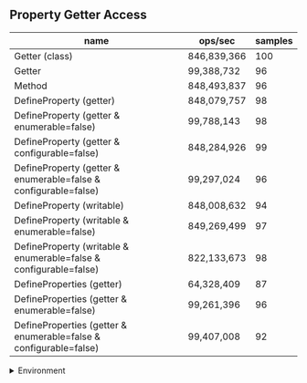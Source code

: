 ## Property Getter Access

|name|ops/sec|samples|
|-|-|-|
|Getter (class)|846,839,366|100|
|Getter|99,388,732|96|
|Method|848,493,837|96|
|DefineProperty (getter)|848,079,757|98|
|DefineProperty (getter & enumerable=false)|99,788,143|98|
|DefineProperty (getter & configurable=false)|848,284,926|99|
|DefineProperty (getter & enumerable=false & configurable=false)|99,297,024|96|
|DefineProperty (writable)|848,008,632|94|
|DefineProperty (writable & enumerable=false)|849,269,499|97|
|DefineProperty (writable & enumerable=false & configurable=false)|822,133,673|98|
|DefineProperties (getter)|64,328,409|87|
|DefineProperties (getter & enumerable=false)|99,261,396|96|
|DefineProperties (getter & enumerable=false & configurable=false)|99,407,008|92|


<details>
<summary>Environment</summary>

* __Machine:__ linux x64 | 4 vCPUs | 7.6GB Mem
* __Run:__ Tue Nov 07 2023 21:57:47 GMT+0000 (Coordinated Universal Time)
</details>

<!--
{"environment":{"platform":"linux","arch":"x64","cpus":4,"totalMemory":7.6085662841796875},"benchmarks":[{"name":"Getter (class)","opsSec":846839366.237708,"samples":6},{"name":"Getter","opsSec":99388731.50815906,"samples":6},{"name":"Method","opsSec":848493837.4003291,"samples":7},{"name":"DefineProperty (getter)","opsSec":848079757.4015173,"samples":7},{"name":"DefineProperty (getter & enumerable=false)","opsSec":99788142.74441493,"samples":6},{"name":"DefineProperty (getter & configurable=false)","opsSec":848284925.5327342,"samples":8},{"name":"DefineProperty (getter & enumerable=false & configurable=false)","opsSec":99297023.62080581,"samples":6},{"name":"DefineProperty (writable)","opsSec":848008632.4774224,"samples":7},{"name":"DefineProperty (writable & enumerable=false)","opsSec":849269499.3158195,"samples":7},{"name":"DefineProperty (writable & enumerable=false & configurable=false)","opsSec":822133673.3193537,"samples":6},{"name":"DefineProperties (getter)","opsSec":64328409.04842937,"samples":7},{"name":"DefineProperties (getter & enumerable=false)","opsSec":99261395.96174552,"samples":5},{"name":"DefineProperties (getter & enumerable=false & configurable=false)","opsSec":99407007.9808195,"samples":6}]}-->

